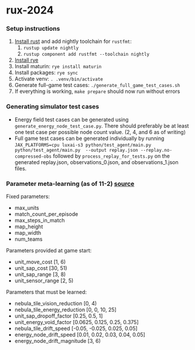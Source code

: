 # rux-2024

### Setup instructions
1. [Install rust](https://www.rust-lang.org/tools/install) and add nightly toolchain for `rustfmt`:
   1. `rustup update nightly`
   2. `rustup component add rustfmt --toolchain nightly`
2. [Install rye](https://rye.astral.sh/guide/installation/)
3. Install maturin: `rye install maturin`
4. Install packages: `rye sync`
5. Activate venv: `. .venv/bin/activate`
6. Generate full-game test cases: `./generate_full_game_test_cases.sh`
7. If everything is working, `make prepare` should now run without errors


### Generating simulator test cases
- Energy field test cases can be generated using `generate_energy_node_test_case.py`.
There should preferably be at least one test case per possible node count value. 
(2, 4, and 6 as of writing)
- Full game test cases can be generated individually by running
`JAX_PLATFORMS=cpu luxai-s3 python/test_agent/main.py python/test_agent/main.py 
--output replay.json --replay.no-compressed-obs`
followed by `process_replay_for_tests.py` on the generated replay.json, observations_0.json, and observations_1.json files.


### Parameter meta-learning (as of 11-2) [source](https://github.com/Lux-AI-Challenge/Lux-Design-S3/blob/main/src/luxai_s3/params.py)
Fixed parameters:
- max_units
- match_count_per_episode
- max_steps_in_match
- map_height
- map_width
- num_teams

Parameters provided at game start:
- unit_move_cost [1, 6)
- unit_sap_cost [30, 51)
- unit_sap_range [3, 8)
- unit_sensor_range [2, 5)

Parameters that must be learned:
- nebula_tile_vision_reduction [0, 4)
- nebula_tile_energy_reduction [0, 0, 10, 25]
- unit_sap_dropoff_factor [0.25, 0.5, 1]
- unit_energy_void_factor [0.0625, 0.125, 0.25, 0.375]
- nebula_tile_drift_speed [-0.05, -0.025, 0.025, 0.05]
- energy_node_drift_speed [0.01, 0.02, 0.03, 0.04, 0.05]
- energy_node_drift_magnitude [3, 6)
